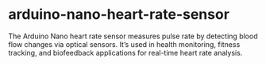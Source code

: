 # arduino-nano-heart-rate-sensor
The Arduino Nano heart rate sensor measures pulse rate by detecting blood flow changes via optical sensors. It’s used in health monitoring, fitness tracking, and biofeedback applications for real-time heart rate analysis. 
